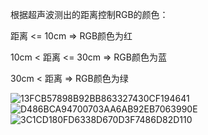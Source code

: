 根据超声波测出的距离控制RGB的颜色：

距离 <= 10cm        => RGB颜色为红

10cm < 距离 <= 30cm => RGB颜色为蓝

30cm < 距离         => RGB颜色为绿

![13FCB57898B92BB863327430CF194641](https://user-images.githubusercontent.com/74967520/117755953-d32c7a00-b24f-11eb-8192-fd0d2f4892ed.jpg)
![D486BCA94700703AA6AB92EB7063990E](https://user-images.githubusercontent.com/74967520/117755954-d3c51080-b24f-11eb-9140-4634bc5d2286.jpg)
![3C1CD180FD6338D670D3F7486D82D110](https://user-images.githubusercontent.com/74967520/117755956-d45da700-b24f-11eb-8bd1-fcac5241485b.jpg)
